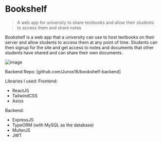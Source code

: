 # Bookshelf
> A web app for university to share textbooks and allow their students to access them and share notes

Bookshelf is a web app that a university can use to host textbooks on their server and allow students to access them at any point of time. Students can then signup for the site and get access to notes and documents that other students have shared and can share their own documents.

![image](https://github.com/Junos16/bookshelf-frontend/assets/93246181/08a53d50-3413-466d-a97f-c65cfee4772c)

Backend Repo: [github.com/Junos16/bookshelf-backend]

Libraries I used:
Frontend:
  - ReactJS
  - TailwindCSS
  - Axios

Backend:
  - ExpressJS
  - TypeORM (with MySQL as the database)
  - MulterJS
  - JWT
